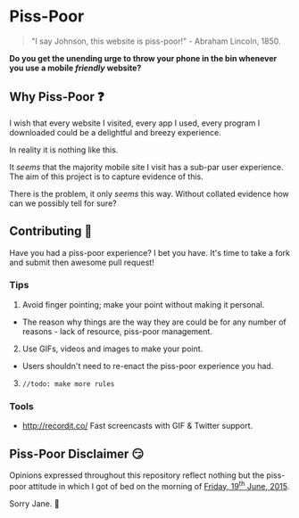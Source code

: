 # Piss-Poor

> "I say Johnson, this website is piss-poor!" - Abraham Lincoln, 1850.

**Do you get the unending urge to throw your phone in the bin whenever you use a mobile *friendly* website?**

## Why Piss-Poor :question:

I wish that every website I visited, every app I used, every program I downloaded could be a delightful and breezy experience.

In reality it is nothing like this.

It *seems* that the majority mobile site I visit has a sub-par user experience. The aim of this project is to capture evidence of this.

There is the problem, it only *seems* this way. Without collated evidence how can we possibly tell for sure?

## Contributing :metal:

Have you had a piss-poor experience? I bet you have. It's time to take a fork and submit then awesome pull request!

### Tips
1. Avoid finger pointing; make your point without making it personal.
  * The reason why things are the way they are could be for any number of reasons - lack of resource, piss-poor management.
2. Use GIFs, videos and images to make your point.
  * Users shouldn't need to re-enact the piss-poor experience you had.
3. `//todo: make more rules`

### Tools
* http://recordit.co/ Fast screencasts with GIF & Twitter support.

## Piss-Poor Disclaimer :smirk:
Opinions expressed throughout this repository reflect nothing but the piss-poor attitude in which I got of bed on the morning of [Friday, 19<sup>th</sup> June, 2015](https://en.wikipedia.org/wiki/Portal:Current_events/2015_June_19).

Sorry Jane.
:couple: